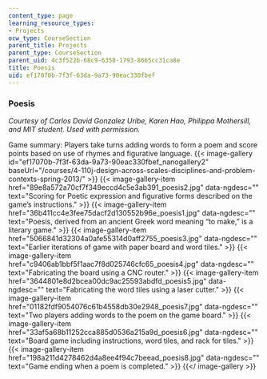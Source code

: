 ```yaml
---
content_type: page
learning_resource_types:
- Projects
ocw_type: CourseSection
parent_title: Projects
parent_type: CourseSection
parent_uid: 4c3f522b-68c9-6358-1793-8665cc31ca8e
title: Poesis
uid: ef17070b-7f3f-63da-9a73-90eac330fbef
---
```


### Poesis

_Courtesy of Carlos David Gonzalez Uribe, Karen Hao, Philippa Mothersill, and MIT student. Used with permission._

Game summary: Players take turns adding words to form a poem and score points based on use of rhymes and figurative language.
{{< image-gallery id="ef17070b-7f3f-63da-9a73-90eac330fbef_nanogallery2" baseUrl="/courses/4-110j-design-across-scales-disciplines-and-problem-contexts-spring-2013/" >}}
{{< image-gallery-item href="89e8a572a70cf7f349eccd4c5e3ab391_poesis2.jpg" data-ngdesc="" text="Scoring for Poetic expression and figurative forms described on the game’s instructions." >}}
{{< image-gallery-item href="36b411cc4e3fee75dacf2d130552b96e_poesis1.jpg" data-ngdesc="" text="Poesis, derived from an ancient Greek word meaning “to make,” is a literary game." >}}
{{< image-gallery-item href="5066841d32304a0afe55314d0aff2755_poesis3.jpg" data-ngdesc="" text="Earlier iterations of game with paper board and word tiles." >}}
{{< image-gallery-item href="c9406ab1bbf5f1aac7f8d025746cfc65_poesis4.jpg" data-ngdesc="" text="Fabricating the board using a CNC router." >}}
{{< image-gallery-item href="3644801e8d2bcea00dc9ac25593abdfd_poesis5.jpg" data-ngdesc="" text="Fabricating the word tiles using a laser cutter." >}}
{{< image-gallery-item href="01182fdf9054076c61b4558db30e2948_poesis7.jpg" data-ngdesc="" text="Two players adding words to the poem on the game board." >}}
{{< image-gallery-item href="33af5a68b11252cca885d0536a215a9d_poesis6.jpg" data-ngdesc="" text="Board game including instructions, word tiles, and rack for tiles." >}}
{{< image-gallery-item href="198a211d4278462d4a8ee4f94c7beead_poesis8.jpg" data-ngdesc="" text="Game ending when a poem is completed." >}}
{{</ image-gallery >}}